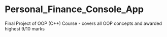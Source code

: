 # Personal_Finance_Console_App
Final Project of OOP (C++) Course - covers all OOP concepts and awarded highest 9/10 marks

